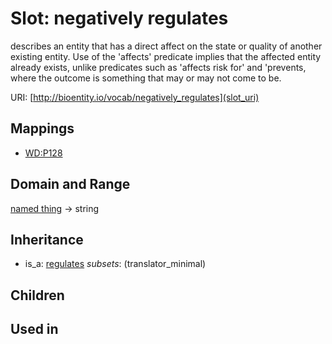 # Slot: negatively regulates


describes an entity that has a direct affect on the state or quality of another existing entity. Use of the 'affects' predicate implies that the affected entity already exists, unlike predicates such as 'affects risk for' and 'prevents, where the outcome is something that may or may not come to be.

URI: [http://bioentity.io/vocab/negatively_regulates](slot_uri)
## Mappings

 * [WD:P128](http://purl.obolibrary.org/obo/WD_P128)
## Domain and Range

[named thing](NamedThing.md) -> string
## Inheritance

 *  is_a: [regulates](regulates.md) *subsets*: (translator_minimal)
## Children

## Used in

